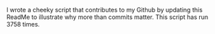 I wrote a cheeky script that contributes to my Github by updating this ReadMe to illustrate why more than commits matter. This script has run 3758 times.